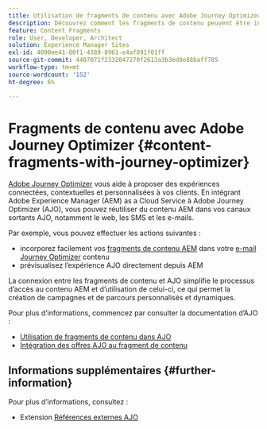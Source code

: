 ```yaml
---
title: Utilisation de fragments de contenu avec Adobe Journey Optimizer
description: Découvrez comment les fragments de contenu peuvent être intégrés et utilisés avec Adobe Journey Optimizer.
feature: Content Fragments
role: User, Developer, Architect
solution: Experience Manager Sites
exl-id: 4090ee41-80f1-4389-8961-e4af891f01ff
source-git-commit: 4407071f2332047270f2613a3b3ed8e88baff785
workflow-type: tm+mt
source-wordcount: '152'
ht-degree: 6%

---
```


# Fragments de contenu avec Adobe Journey Optimizer {#content-fragments-with-journey-optimizer}

[Adobe Journey Optimizer](https://experienceleague.adobe.com/fr/docs/journey-optimizer/using/get-started/get-started) vous aide à proposer des expériences connectées, contextuelles et personnalisées à vos clients. En intégrant Adobe Experience Manager (AEM) as a Cloud Service à Adobe Journey Optimizer (AJO), vous pouvez réutiliser du contenu AEM dans vos canaux sortants AJO, notamment le web, les SMS et les e-mails.

Par exemple, vous pouvez effectuer les actions suivantes :

* incorporez facilement vos [fragments de contenu AEM](/help/sites-cloud/administering/content-fragments/overview.md) dans votre [e-mail Journey Optimizer](https://experienceleague.adobe.com/fr/docs/journey-optimizer/using/channels/email/get-started-email) contenu
* prévisualisez l’expérience AJO directement depuis AEM

La connexion entre les fragments de contenu et AJO simplifie le processus d’accès au contenu AEM et d’utilisation de celui-ci, ce qui permet la création de campagnes et de parcours personnalisés et dynamiques.

Pour plus d’informations, commencez par consulter la documentation d’AJO :

* [Utilisation de fragments de contenu dans AJO](https://experienceleague.adobe.com/docs/journey-optimizer/using/integrations/aem-fragments.html?lang=fr#integrations)
* [Intégration des offres AJO au fragment de contenu](https://experienceleague.adobe.com/fr/docs/journey-optimizer/using/decisioning/offer-decisioning/managing-offers-in-the-offer-library/configure-offers/add-representations#urls)

## Informations supplémentaires {#further-information}

Pour plus d’informations, consultez :

* Extension [Références externes AJO](/help/sites-cloud/administering/content-fragments/extension-content-fragment-ajo-external-references.md)
